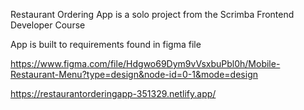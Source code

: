 Restaurant Ordering App is a solo project from the Scrimba Frontend Developer Course

App is built to requirements found in figma file

https://www.figma.com/file/Hdgwo69Dym9vVsxbuPbl0h/Mobile-Restaurant-Menu?type=design&node-id=0-1&mode=design

https://restaurantorderingapp-351329.netlify.app/
